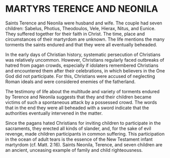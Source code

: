 # MARTYRS TERENCE AND NEONILA

Saints Terence and Neonila were husband and wife. The couple had seven children: Sabelus, Photius, Theodoulos, Vele, Hierax, Nitus, and Eunice. They suffered together for their faith in Christ. The time, place and circumstances of their martyrdom are unknown. The life mentions the many torments the saints endured and that they were all eventually beheaded.

In the early days of Christian history, systematic persecution of Christians was relatively uncommon. However, Christians regularly faced outbreaks of hatred from pagan crowds, especially if idolaters remembered Christians and encountered them after their celebrations, in which believers in the One God did not participate. For this, Christians were accused of neglecting Roman ideals and were considered enemies of the fatherland.

The testimony of life about the multitude and variety of torments endured by Terence and Neonila suggests that they and their children became victims of such a spontaneous attack by a possessed crowd. The words that in the end they were all beheaded with a sword indicate that the authorities eventually intervened in the matter.

Since the pagans hated Christians for inviting children to participate in the sacraments, they erected all kinds of slander, and, for the sake of evil revenge, made children participants in common suffering. This participation in the ocean of adult tears is the essence of the New Testament infant martyrdom (cf. Matt. 2:16). Saints Neonila, Terence, and seven children are an ancient, unceasing example of family and child righteousness.
